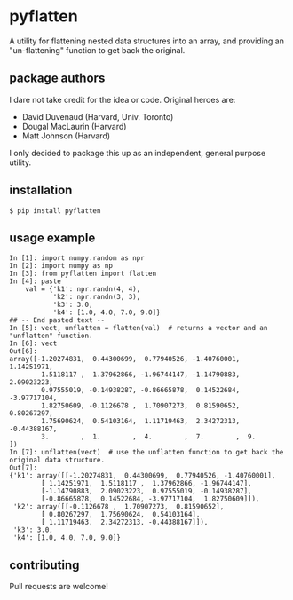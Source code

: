 # pyflatten

A utility for flattening nested data structures into an array, and providing an "un-flattening" function to get back the original.

## package authors

I dare not take credit for the idea or code. Original heroes are:

- David Duvenaud (Harvard, Univ. Toronto)
- Dougal MacLaurin (Harvard)
- Matt Johnson (Harvard)

I only decided to package this up as an independent, general purpose utility.

## installation

    $ pip install pyflatten

## usage example

    In [1]: import numpy.random as npr
    In [2]: import numpy as np
    In [3]: from pyflatten import flatten
    In [4]: paste
        val = {'k1': npr.randn(4, 4),
               'k2': npr.randn(3, 3),
               'k3': 3.0,
               'k4': [1.0, 4.0, 7.0, 9.0]}
    ## -- End pasted text --
    In [5]: vect, unflatten = flatten(val)  # returns a vector and an "unflatten" function.
    In [6]: vect
    Out[6]:
    array([-1.20274831,  0.44300699,  0.77940526, -1.40760001,  1.14251971,
            1.5118117 ,  1.37962866, -1.96744147, -1.14790883,  2.09023223,
            0.97555019, -0.14938287, -0.86665878,  0.14522684, -3.97717104,
            1.82750609, -0.1126678 ,  1.70907273,  0.81590652,  0.80267297,
            1.75690624,  0.54103164,  1.11719463,  2.34272313, -0.44388167,
            3.        ,  1.        ,  4.        ,  7.        ,  9.        ])
    In [7]: unflatten(vect)  # use the unflatten function to get back the original data structure. 
    Out[7]:
    {'k1': array([[-1.20274831,  0.44300699,  0.77940526, -1.40760001],
            [ 1.14251971,  1.5118117 ,  1.37962866, -1.96744147],
            [-1.14790883,  2.09023223,  0.97555019, -0.14938287],
            [-0.86665878,  0.14522684, -3.97717104,  1.82750609]]),
     'k2': array([[-0.1126678 ,  1.70907273,  0.81590652],
            [ 0.80267297,  1.75690624,  0.54103164],
            [ 1.11719463,  2.34272313, -0.44388167]]),
     'k3': 3.0,
     'k4': [1.0, 4.0, 7.0, 9.0]}

## contributing

Pull requests are welcome!
